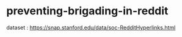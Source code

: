 # preventing-brigading-in-reddit

dataset : https://snap.stanford.edu/data/soc-RedditHyperlinks.html